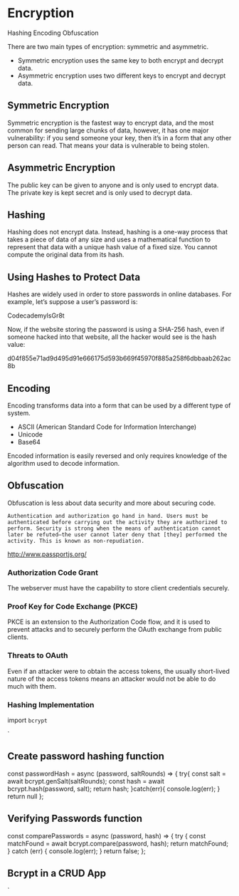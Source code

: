# Encryption

Hashing
Encoding
Obfuscation

There are two main types of encryption: symmetric and asymmetric.

- Symmetric encryption uses the same key to both encrypt and decrypt data.
- Asymmetric encryption uses two different keys to encrypt and decrypt data.

## Symmetric Encryption

Symmetric encryption is the fastest way to encrypt data, and the most common for sending large chunks of data, however, it has one major vulnerability: if you send someone your key, then it’s in a form that any other person can read. That means your data is vulnerable to being stolen.

## Asymmetric Encryption

The public key can be given to anyone and is only used to encrypt data.
The private key is kept secret and is only used to decrypt data.

## Hashing

Hashing does not encrypt data.
Instead, hashing is a one-way process that takes a piece of data of any size and uses a mathematical function to represent that data with a unique hash value of a fixed size. You cannot compute the original data from its hash.

## Using Hashes to Protect Data

Hashes are widely used in order to store passwords in online databases.
For example, let’s suppose a user’s password is:

CodecademyIsGr8t

Now, if the website storing the password is using a SHA-256 hash, even if someone hacked into that website, all the hacker would see is the hash value:

d04f855e71ad9d495d91e666175d593b669f45970f885a258f6dbbaab262ac8b

## Encoding

Encoding transforms data into a form that can be used by a different type of system.

- ASCII (American Standard Code for Information Interchange)
- Unicode
- Base64

Encoded information is easily reversed and only requires knowledge of the algorithm used to decode information.

## Obfuscation

Obfuscation is less about data security and more about securing code.

`
Authentication and authorization go hand in hand. Users must be authenticated before carrying out the activity they are authorized to perform. Security is strong when the means of authentication cannot later be refuted—the user cannot later deny that [they] performed the activity. This is known as non-repudiation.
`

<http://www.passportjs.org/>

### Authorization Code Grant

The webserver must have the capability to store client credentials securely.

### Proof Key for Code Exchange (PKCE)

PKCE is an extension to the Authorization Code flow, and it is used to prevent attacks and to securely perform the OAuth exchange from public clients.

### Threats to OAuth

Even if an attacker were to obtain the access tokens, the usually short-lived nature of the access tokens means an attacker would not be able to do much with them.

### Hashing Implementation

import `bcrypt`

`

## Create password hashing function

const passwordHash = async (password, saltRounds) => {
  try{
    const salt = await bcrypt.genSalt(saltRounds);
    const hash = await bcrypt.hash(password, salt);
    return hash;
  }catch(err){
   console.log(err);
  }
 return null
};

## Verifying Passwords function

const comparePasswords = async (password, hash) => {
  try {
    const matchFound = await bcrypt.compare(password, hash);
    return matchFound;
  } catch (err) {
    console.log(err);
  }
  return false;
};

## Bcrypt in a CRUD App

`


